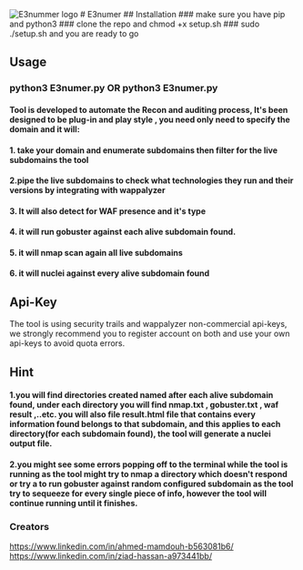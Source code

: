<img src="https://raw.githubusercontent.com/SecYuri/E3numer/master/logopresentation.jpg" alt="E3nummer logo">
# E3numer
## Installation
### make sure you have pip and python3
### clone the repo and chmod +x setup.sh
### sudo ./setup.sh and you are ready to go

## Usage 
### python3 E3numer.py  OR python3 E3numer.py

#### Tool is developed to automate the Recon and auditing process, It's been designed to be plug-in and play style , you need only need to specify the domain and it will:
#### 1. take your domain and enumerate subdomains then filter for the live subdomains the tool 
#### 2.pipe the live subdomains to check what technologies they run and their versions by integrating with wappalyzer 
#### 3. It will also detect for WAF presence and it's type 
#### 4. it will run gobuster against each alive subdomain found.
#### 5. it will nmap scan again all live subdomains
#### 6. it will nuclei against every alive subdomain found

## Api-Key
The tool is using security trails and wappalyzer non-commercial api-keys, we strongly recommend you to register account on both and use your own api-keys to avoid quota errors.

## Hint
#### 1.you will find directories created named after each alive subdomain found, under each directory you will find nmap.txt , gobuster.txt , waf result ,..etc. you will also file result.html file that contains every information found belongs to that subdomain, and this applies to each directory(for each subdomain found), the tool will generate a nuclei output file.
#### 2.you might see some errors popping off to the terminal while the tool is running as the tool might try to nmap a directory which doesn't respond or try a to run gobuster against random configured subdomain as the tool try to sequeeze for every single piece of info, however the tool will continue running until it finishes.

### Creators
https://www.linkedin.com/in/ahmed-mamdouh-b563081b6/ 
https://www.linkedin.com/in/ziad-hassan-a973441bb/

